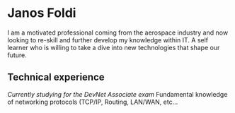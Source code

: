 # Janos Foldi

I am a motivated professional coming from the aerospace industry and now looking to re-skill and further
develop my knowledge within IT. A self learner who is willing to take a dive into new technologies that
shape our future.

## Technical experience

_Currently studying for the DevNet Associate exam_
Fundamental knowledge of networking protocols (TCP/IP, Routing, LAN/WAN, etc...


